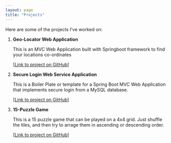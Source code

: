 ```yaml
---
layout: page
title: "Projects"
---
```

<!-- # Projects -->
Here are some of the projects I've worked on:

1. **Geo-Locator Web Application**
   
   This is an MVC Web Application built with Springboot framework to find your locations co-ordinates
   
   [[Link to project on GitHub](https://github.com/danielisangedighi/GeoLocator)]
   

2. **Secure Login Web Service Application**

   This is a Boiler Plate or template for a Spring Boot MVC Web Application that implements secure login from a MySQL database.

   [[Link to project on GitHub](https://github.com/danielisangedighi/login-securitychasis)]


3. **15-Puzzle Game**

   This is a 15 puzzle game that can be played on a 4x4 grid.
   Just shuffle the tiles, and then try to arrage them in ascending or descending order.

   [[Link to project on GitHub](https://github.com/danielisangedighi/15PuzzleGame-main)]


<!--
X. **Project 2**
   Description: [Brief description]
   Link: [Link to project]

-->

